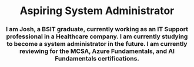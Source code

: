 <div align="center">
    <h1>Aspiring System Administrator</h1>
    <h3>I am Josh, a BSIT graduate, currently working as an IT Support professional in a Healthcare company. I am currently studying to become a system administrator in the future. I am currently reviewing for the MCSA, Azure Fundamentals, and AI Fundamentals certifications.</h3>



